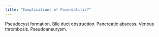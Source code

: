```yaml
---
title: "Complications of Pancreatitis?"
---
```

Pseudocyst formation. Bile duct obstruction. Pancreatic abscess. Venous thrombosis. Pseudoaneurysm.

